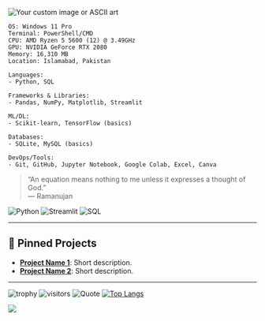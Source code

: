 <!-- Optionally add an image or ASCII art here -->
![Your custom image or ASCII art](https://your-image-link.com)

```
OS: Windows 11 Pro
Terminal: PowerShell/CMD
CPU: AMD Ryzen 5 5600 (12) @ 3.49GHz
GPU: NVIDIA GeForce RTX 2080
Memory: 16,310 MB
Location: Islamabad, Pakistan
```

```
Languages:
- Python, SQL

Frameworks & Libraries:
- Pandas, NumPy, Matplotlib, Streamlit

ML/DL:
- Scikit-learn, TensorFlow (basics)

Databases:
- SQLite, MySQL (basics)

DevOps/Tools:
- Git, GitHub, Jupyter Notebook, Google Colab, Excel, Canva
```

> “An equation means nothing to me unless it expresses a thought of God.”  
> — Ramanujan

![Python](https://img.shields.io/badge/Python-3776AB?style=for-the-badge&logo=python&logoColor=white)
![Streamlit](https://img.shields.io/badge/Streamlit-FF4B4B?style=for-the-badge&logo=streamlit&logoColor=white)
![SQL](https://img.shields.io/badge/SQL-4479A1?style=for-the-badge&logo=postgresql&logoColor=white)

---

## 📌 Pinned Projects

- [**Project Name 1**](#): Short description.
- [**Project Name 2**](#): Short description.

---

<!-- Optional: Add widgets for extra flair -->
![trophy](https://github-profile-trophy.vercel.app/?username=carvdr&theme=teal)
![visitors](https://komarev.com/ghpvc/?username=carvdr&color=radical&style=flat)
![Quote](https://quotes-github-readme.vercel.app/api?type=dark)
[![Top Langs](https://github-readme-stats.vercel.app/api/top-langs/?username=carvdr&layout=compact&theme=shadow_blue)](https://github.com/anuraghazra/github-readme-stats)

[![](https://visitcount.itsvg.in/api?id=carvdr&icon=2&color=9)](https://visitcount.itsvg.in)

<!-- Proudly created with GPRM ( https://gprm.itsvg.in ) -->
